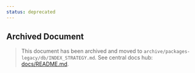 ```yaml
---
status: deprecated
---
```


## Archived Document

> This document has been archived and moved to `archive/packages-legacy/db/INDEX_STRATEGY.md`.
> See central docs hub: [docs/README.md](../../docs/README.md).
